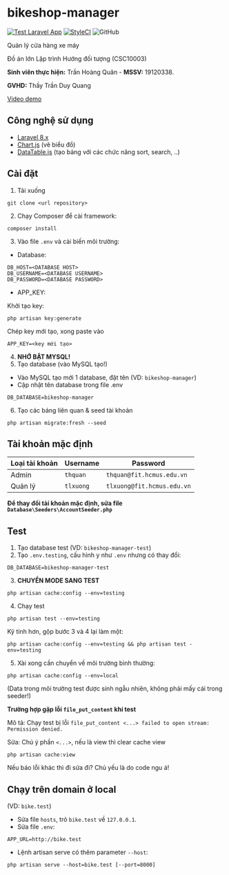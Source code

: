 # bikeshop-manager

[![Test Laravel App](https://github.com/trhgquan/bikeshop-manager/actions/workflows/laravel.yml/badge.svg)](https://github.com/trhgquan/bikeshop-manager/actions/workflows/laravel.yml)
[![StyleCI](https://github.styleci.io/repos/388805027/shield?branch=main)](https://github.styleci.io/repos/388805027?branch=main)
![GitHub](https://img.shields.io/github/license/trhgquan/bikeshop-manager?style=flat-square)

Quản lý cửa hàng xe máy

Đồ án lớn Lập trình Hướng đối tượng (CSC10003)

**Sinh viên thực hiện:** Trần Hoàng Quân - **MSSV:** 19120338.

**GVHD:** Thầy Trần Duy Quang

[Video demo](https://www.youtube.com/watch?v=RvLpw_3N3uQ)

## Công nghệ sử dụng
- [Laravel 8.x](https://laravel.com)
- [Chart.js](https://www.chartjs.org) (vẽ biểu đồ)
- [DataTable.js](https://datatables.net) (tạo bảng với các chức năng sort, search, ..)

## Cài đặt
1. Tải xuống
```
git clone <url repository>
```
2. Chạy Composer để cài framework:
```
composer install
```
3. Vào file `.env` và cài biến môi trường:
- Database:
```
DB_HOST=<DATABASE HOST>
DB_USERNAME=<DATABASE USERNAME>
DB_PASSWORD=<DATABASE PASSWORD>
```
- APP_KEY:

Khởi tạo key:
```
php artisan key:generate
```

Chép key mới tạo, xong paste vào
```
APP_KEY=<key mới tạo>
```

4. **NHỚ BẬT MYSQL!**
5. Tạo database (vào MySQL tạo!)
- Vào MySQL tạo mới 1 database, đặt tên (VD: `bikeshop-manager`)
- Cập nhật tên database trong file .env
```
DB_DATABASE=bikeshop-manager
```
6. Tạo các bảng liên quan & seed tài khoản
```
php artisan migrate:fresh --seed
```

## Tài khoản mặc định
| Loại tài khoản | Username | Password |
|----------------|----------|----------|
| Admin | `thquan` | `thquan@fit.hcmus.edu.vn` |
| Quản lý | `tlxuong` | `tlxuong@fit.hcmus.edu.vn` |

**Để thay đổi tài khoản mặc định, sửa file `Database\Seeders\AccountSeeder.php`**

## Test
1. Tạo database test (VD: `bikeshop-manager-test`)
2. Tạo `.env.testing`, cấu hình y như `.env` nhưng có thay đổi:
```
DB_DATABASE=bikeshop-manager-test
```
3. **CHUYỂN MODE SANG TEST**
```
php artisan cache:config --env=testing
```
4. Chạy test
```
php artisan test --env=testing
```

Kỹ tính hơn, gộp bước 3 và 4 lại làm một:
```
php artisan cache:config --env=testing && php artisan test -env=testing
```
5. Xài xong cần chuyển về môi trường bình thường:
```
php artisan cache:config --env=local
```

(Data trong môi trường test được sinh ngẫu nhiên, không phải mấy cái trong seeder!)

**Trường hợp gặp lỗi `file_put_content` khi test**

Mô tả: Chạy test bị lỗi `file_put_content <...> failed to open stream: Permission denied.`

Sửa: Chú ý phần `<...>`, nếu là view thì clear cache view
```
php artisan cache:view
```

Nếu báo lỗi khác thì đi sửa đi? Chủ yếu là do code ngu á!

## Chạy trên domain ở local
 (VD: `bike.test`)

- Sửa file `hosts`, trỏ `bike.test` về `127.0.0.1`.
- Sửa file `.env`:
```
APP_URL=http://bike.test
```
- Lệnh artisan serve có thêm parameter `--host`:
```
php artisan serve --host=bike.test [--port=8000]
```
